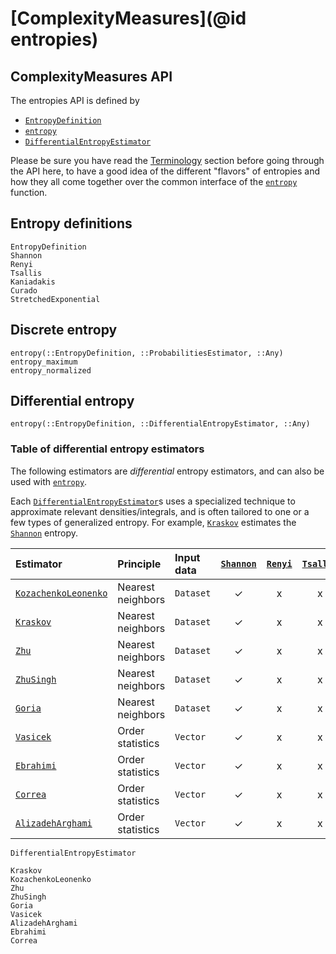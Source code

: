 # [ComplexityMeasures](@id entropies)

## ComplexityMeasures API

The entropies API is defined by

- [`EntropyDefinition`](@ref)
- [`entropy`](@ref)
- [`DifferentialEntropyEstimator`](@ref)

Please be sure you have read the [Terminology](@ref) section before going through the API here, to have a good idea of the different "flavors" of entropies and how they all come together over the common interface of the [`entropy`](@ref) function.

## Entropy definitions

```@docs
EntropyDefinition
Shannon
Renyi
Tsallis
Kaniadakis
Curado
StretchedExponential
```

## Discrete entropy

```@docs
entropy(::EntropyDefinition, ::ProbabilitiesEstimator, ::Any)
entropy_maximum
entropy_normalized
```

## Differential entropy

```@docs
entropy(::EntropyDefinition, ::DifferentialEntropyEstimator, ::Any)
```

### Table of differential entropy estimators

The following estimators are *differential* entropy estimators, and can also be used
with [`entropy`](@ref).

Each [`DifferentialEntropyEstimator`](@ref)s uses a specialized technique to approximate relevant
densities/integrals, and is often tailored to one or a few types of generalized entropy.
For example, [`Kraskov`](@ref) estimates the [`Shannon`](@ref) entropy.

| Estimator                    | Principle         | Input data | [`Shannon`](@ref) | [`Renyi`](@ref) | [`Tsallis`](@ref) | [`Kaniadakis`](@ref) | [`Curado`](@ref) | [`StretchedExponential`](@ref) |
| :--------------------------- | :---------------- | :--------- | :---------------: | :-------------: | :---------------: | :------------------: | :--------------: | :----------------------------: |
| [`KozachenkoLeonenko`](@ref) | Nearest neighbors | `Dataset`  |        ✓         |        x        |         x         |          x           |        x         |               x                |
| [`Kraskov`](@ref)            | Nearest neighbors | `Dataset`  |        ✓         |        x        |         x         |          x           |        x         |               x                |
| [`Zhu`](@ref)                | Nearest neighbors | `Dataset`  |        ✓         |        x        |         x         |          x           |        x         |               x                |
| [`ZhuSingh`](@ref)           | Nearest neighbors | `Dataset`  |        ✓         |        x        |         x         |          x           |        x         |               x                |
| [`Goria`](@ref)              | Nearest neighbors | `Dataset`  |        ✓         |        x        |         x         |          x           |        x         |               x                |
| [`Vasicek`](@ref)            | Order statistics  | `Vector`   |        ✓         |        x        |         x         |          x           |        x         |               x                |
| [`Ebrahimi`](@ref)           | Order statistics  | `Vector`   |        ✓         |        x        |         x         |          x           |        x         |               x                |
| [`Correa`](@ref)             | Order statistics  | `Vector`   |        ✓         |        x        |         x         |          x           |        x         |               x                |
| [`AlizadehArghami`](@ref)    | Order statistics  | `Vector`   |        ✓         |        x        |         x         |          x           |        x         |               x                |

```@docs
DifferentialEntropyEstimator
```

```@docs
Kraskov
KozachenkoLeonenko
Zhu
ZhuSingh
Goria
Vasicek
AlizadehArghami
Ebrahimi
Correa
```
